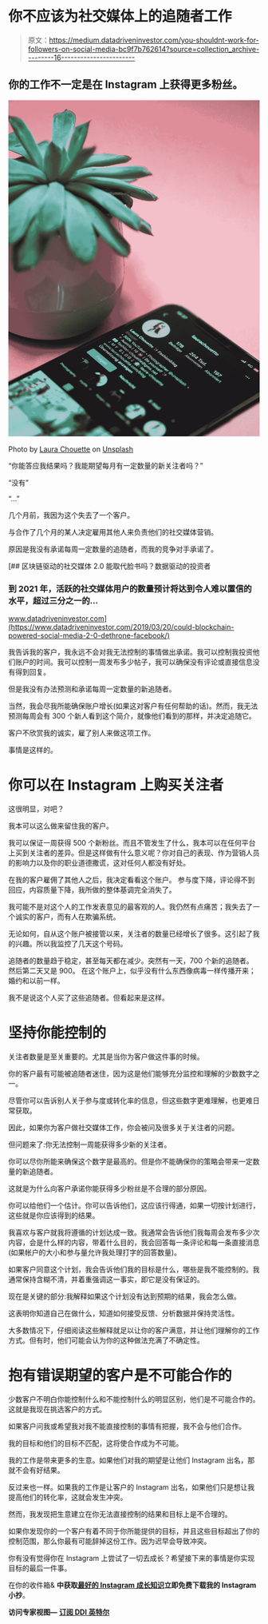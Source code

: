# 你不应该为社交媒体上的追随者工作

> 原文：<https://medium.datadriveninvestor.com/you-shouldnt-work-for-followers-on-social-media-bc9f7b762614?source=collection_archive---------16----------------------->

## 你的工作不一定是在 Instagram 上获得更多粉丝。

![](img/a3c293caf2f241455386c38db2d4d9ec.png)

Photo by [Laura Chouette](https://unsplash.com/@laurachouette?utm_source=medium&utm_medium=referral) on [Unsplash](https://unsplash.com?utm_source=medium&utm_medium=referral)

“你能答应我结果吗？我能期望每月有一定数量的新关注者吗？”

“没有”

“…”

几个月前，我因为这个失去了一个客户。

与合作了几个月的某人决定雇用其他人来负责他们的社交媒体营销。

原因是我没有承诺每周一定数量的追随者，而我的竞争对手承诺了。

[](https://www.datadriveninvestor.com/2019/03/20/could-blockchain-powered-social-media-2-0-dethrone-facebook/) [## 区块链驱动的社交媒体 2.0 能取代脸书吗？数据驱动的投资者

### 到 2021 年，活跃的社交媒体用户的数量预计将达到令人难以置信的水平，超过三分之一的…

www.datadriveninvestor.com](https://www.datadriveninvestor.com/2019/03/20/could-blockchain-powered-social-media-2-0-dethrone-facebook/) 

我告诉我的客户，我永远不会对我无法控制的事情做出承诺。我可以控制我投资他们账户的时间。我可以控制一周发布多少帖子，我可以确保没有评论或直接信息没有得到回复。

但是我没有办法预测和承诺每周一定数量的新追随者。

当然，我会尽我所能确保账户增长(如果这对客户有任何帮助的话)。然而，我无法预测每周会有 300 个新人看到这个简介，就像他们看到的那样，并决定追随它。

客户不欣赏我的诚实，雇了别人来做这项工作。

事情是这样的。

# 你可以在 Instagram 上购买关注者

这很明显，对吧？

我本可以这么做来留住我的客户。

我可以保证一周获得 500 个新粉丝。而且不管发生了什么，我本可以在任何平台上买到关注者的差异。但是这样做有什么意义呢？你对自己的表现、作为营销人员的影响力以及你的职业道德撒谎，这对任何人都没有好处。

在我的客户雇佣了其他人之后，我决定看看这个账户。
参与度下降，评论得不到回应，内容质量下降，我所做的整体基调完全消失了。

我可能不是对这个人的工作发表意见的最客观的人。我仍然有点痛苦；我失去了一个诚实的客户，而有人在欺骗系统。

无论如何，自从这个账户被接管以来，关注者的数量已经增长了很多。这引起了我的兴趣。所以我监控了几天这个号码。

追随者的数量趋于稳定，甚至每天都在减少。突然有一天，700 个新的追随者。然后第二天又是 900。
在这个账户上，似乎没有什么东西像病毒一样传播开来；婚约和以前一样。

我不是说这个人买了这些追随者。但看起来是这样。

# 坚持你能控制的

关注者数量是至关重要的。尤其是当你为客户做这件事的时候。

你的客户最有可能被追随者迷住，因为这是他们能够充分监控和理解的少数数字之一。

尽管你可以告诉别人关于参与度或转化率的信息，但这些数字更难理解，也更难日常获取。

因此，如果你为客户做社交媒体工作，你会被问及很多关于关注者的问题。

但问题来了:你无法控制一周能获得多少新的关注者。

你可以尽你所能来确保这个数字是最高的。但是你不能确保你的策略会带来一定数量的新追随者。

这就是为什么向客户承诺你能获得多少粉丝是不合理的部分原因。

你可以给他们一个估计。你可以告诉他们，这应该行得通，如果一切按计划进行，这些就是你应该得到的结果。

我喜欢与客户就我将遵循的计划达成一致。我通常会告诉他们我每周会发布多少次内容，会是什么样的内容，带着什么目的，我会回答每一条评论和每一条直接消息(如果帐户的大小和参与量允许我处理打字的回答数量)。

如果客户同意这个计划，我会告诉他们我的目标是什么，哪些是我不能控制的。我通常保持含糊不清，并着重强调这一事实，即它是没有保证的。

现在是关键的部分:我解释如果这个计划没有达到预期的结果，我会怎么做。

这表明你知道自己在做什么，知道如何接受反馈、分析数据并保持灵活性。

大多数情况下，仔细阅读这些解释就足以让你的客户满意，并让他们理解你的工作方式。但有时，他们可能会认为你的这种做法充满了不确定性。

# 抱有错误期望的客户是不可能合作的

少数客户不明白你能控制什么和不能控制什么的明显区别，他们是不可能合作的。
这就是我现在挑选客户的方式。

如果客户问我或希望我对我不能直接控制的事情有把握，我不会与他们合作。

我的目标和他们的目标不匹配，这将使合作成为不可能。

我的工作是带来更多的生意。如果他们对我的期望是让他们 Instagram 出名，那就不会有好结果。

反过来也一样。如果我的工作是让客户的 Instagram 出名，如果他们只是想让我提高他们的转化率，这就会发生冲突。

然而，我发现把生意建立在你无法直接控制的结果和目标上是不合理的。

如果你发现你的一个客户有着不同于你所能提供的目标，并且这些目标超出了你的控制范围，那么你最有可能辞掉这份工作。因为迟早会导致冲突。

你有没有觉得你在 Instagram 上尝试了一切去成长？希望接下来的事情是你实现目标的最后一件事。

在你的收件箱& **中获取[最好的 Instagram 成长知识](https://charlestumiottojackson.ck.page/regularmedium)立即免费下载我的 Instagram 小抄**。

**访问专家视图—** [**订阅 DDI 英特尔**](https://datadriveninvestor.com/ddi-intel)
